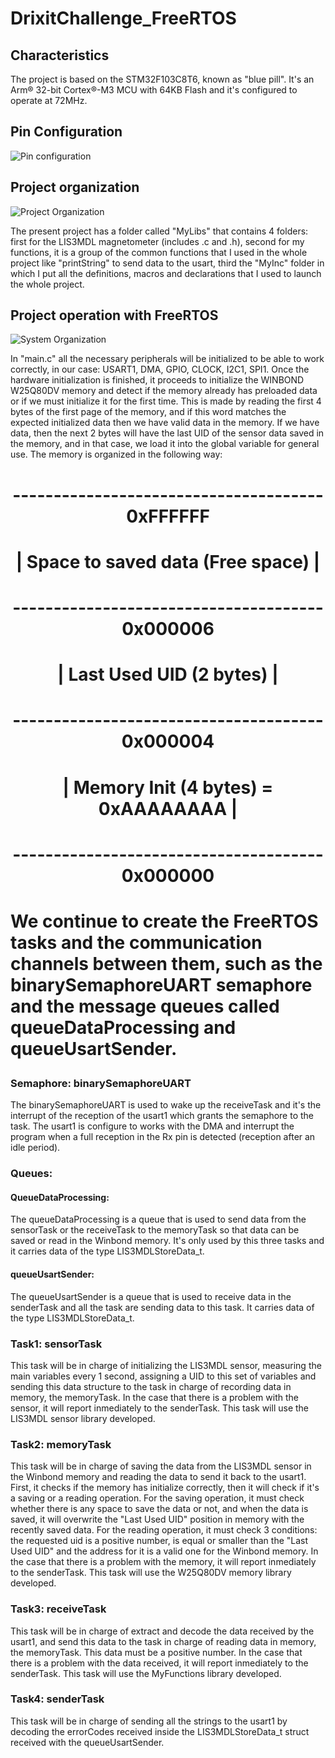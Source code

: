 # DrixitChallenge_FreeRTOS

## Characteristics
The project is based on the STM32F103C8T6, known as "blue pill". It's an Arm® 32-bit Cortex®-M3 MCU with 64KB Flash and it's configured to operate at 72MHz.

## Pin Configuration

<img src="https://github.com/NikoRtt/DrixitChallenge_FreeRTOS/blob/80589b03df969299461041aa941732c8b0c51c63/PinConfiguration.JPG" alt="Pin configuration"/>

## Project organization

<img src="https://github.com/NikoRtt/DrixitChallenge_FreeRTOS/blob/ea9a8ff8d8b4b712ecd8ad319361af6322595b1b/ProjectOrganization.JPG" alt="Project Organization"/>

The present project has a folder called "MyLibs" that contains 4 folders: first for the LIS3MDL magnetometer (includes .c and .h), second for my functions, it is a group of the common functions that I used in the whole project like "printString" to send data to the usart, third the "MyInc" folder in which I put all the definitions, macros and declarations that I used to launch the whole project.

## Project operation with FreeRTOS

<img src="https://github.com/NikoRtt/DrixitChallenge_FreeRTOS/blob/80589b03df969299461041aa941732c8b0c51c63/SystemConfiguration.JPG" alt="System Organization"/>

In "main.c" all the necessary peripherals will be initialized to be able to work correctly, in our case: USART1, DMA, GPIO, CLOCK, I2C1, SPI1. Once the hardware initialization is finished, it proceeds to initialize the WINBOND W25Q80DV memory and detect if the memory already has preloaded data or if we must initialize it for the first time. This is made by reading the first 4 bytes of the first page of the memory, and if this word matches the expected initialized data then we have valid data in the memory. If we have data, then the next 2 bytes will have the last UID of the sensor data saved in the memory, and in that case, we load it into the global variable for general use. The memory is organized in the following way:

<h1 align="center">-------------------------------------- 0xFFFFFF<h1>
<h1 align="center">| Space to saved data (Free space)   |<h1>
<h1 align="center">-------------------------------------- 0x000006<h1>
<h1 align="center">| Last Used UID (2 bytes)            |<h1>
<h1 align="center">-------------------------------------- 0x000004<h1>
<h1 align="center">| Memory Init (4 bytes) = 0xAAAAAAAA |<h1>
<h1 align="center">-------------------------------------- 0x000000<h1>

We continue to create the FreeRTOS tasks and the communication channels between them, such as the binarySemaphoreUART semaphore and the message queues called queueDataProcessing and queueUsartSender.

### Semaphore: binarySemaphoreUART

The binarySemaphoreUART is used to wake up the receiveTask and it's the interrupt of the reception of the usart1 which grants the semaphore to the task. The usart1 is configure to works with the DMA and interrupt the program when a full reception in the Rx pin is detected (reception after an idle period).

### Queues:

#### QueueDataProcessing:

The queueDataProcessing is a queue that is used to send data from the sensorTask or the receiveTask to the memoryTask so that data can be saved or read in the Winbond memory. It's only used by this three tasks and it carries data of the type LIS3MDLStoreData_t.

#### queueUsartSender:

The queueUsartSender is a queue that is used to receive data in the senderTask and all the task are sending data to this task. It carries data of the type LIS3MDLStoreData_t.

### Task1: sensorTask

This task will be in charge of initializing the LIS3MDL sensor, measuring the main variables every 1 second, assigning a UID to this set of variables and sending this data structure to the task in charge of recording data in memory, the memoryTask. In the case that there is a problem with the sensor, it will report inmediately to the senderTask. This task will use the LIS3MDL sensor library developed.

### Task2: memoryTask

This task will be in charge of saving the data from the LIS3MDL sensor in the Winbond memory and reading the data to send it back to the usart1. First, it checks if the memory has initialize correctly, then it will check if it's a saving or a reading operation. For the saving operation, it must check whether there is any space to save the data or not, and when the data is saved, it will overwrite the "Last Used UID" position in memory with the recently saved data. For the reading operation, it must check 3 conditions: the requested uid is a positive number, is equal or smaller than the "Last Used UID" and the address for it is a valid one for the Winbond memory. In the case that there is a problem with the memory, it will report inmediately to the senderTask. This task will use the W25Q80DV memory library developed.

### Task3: receiveTask

This task will be in charge of extract and decode the data received by the usart1, and send this data to the task in charge of reading data in memory, the memoryTask. This data must be a positive number. In the case that there is a problem with the data received, it will report inmediately to the senderTask. This task will use the MyFunctions library developed.

### Task4: senderTask

This task will be in charge of sending all the strings to the usart1 by decoding the errorCodes received inside the LIS3MDLStoreData_t struct received with the queueUsartSender.
